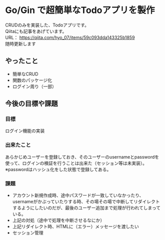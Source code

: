 # Go/Gin で超簡単なTodoアプリを製作

CRUDのみを実装した、Todoアプリです。  
Qiitaにも記事をあげています。  
URL： https://qiita.com/hyo_07/items/59c093dda143325b1859  
随時更新します

## やったこと
- 簡単なCRUD
- 関数のパッケージ化
- ログイン周り（一部）

## 今後の目標や課題
### 目標
ログイン機能の実装

### 出来たこと
あらかじめユーザーを登録しておき、そのユーザーのusernameとpasswordを使って、ログインの検証を行うことは出来た（セッション等は未実装）。  
※passwordはハッシュ化をした状態で登録してある。  


### 課題
- アカウント新規作成時、途中パスワードが一致していなかったり、usernameがかぶっていたりする時、その場その場で中断してリダイレクトするようにしたいのだが、最後のユーザー追加まで処理が行われてしまっている。
- 上記の対処（途中で処理を中断させるなにか）
- 上記リダイレクト時、HTMLに（エラー）メッセージを渡したい
- セッション管理

